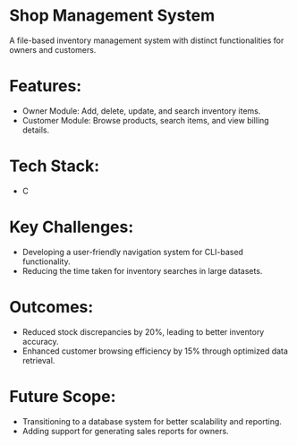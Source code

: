 # Shop Management System
A file-based inventory management system with distinct functionalities for owners and customers.

# Features:

- Owner Module: Add, delete, update, and search inventory items.
- Customer Module: Browse products, search items, and view billing details.
# Tech Stack: 
- C

# Key Challenges:

- Developing a user-friendly navigation system for CLI-based functionality.
- Reducing the time taken for inventory searches in large datasets.
# Outcomes:

- Reduced stock discrepancies by 20%, leading to better inventory accuracy.
- Enhanced customer browsing efficiency by 15% through optimized data retrieval.
# Future Scope:

- Transitioning to a database system for better scalability and reporting.
- Adding support for generating sales reports for owners.
